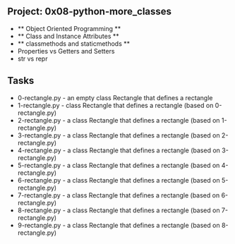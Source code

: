 
## Project: 0x08-python-more_classes
- ** Object Oriented Programming **
- ** Class and Instance Attributes **
- ** classmethods and staticmethods **
- Properties vs Getters and Setters
- str vs repr
## Tasks
- 0-rectangle.py - an empty class Rectangle that defines a rectangle
- 1-rectangle.py - class Rectangle that defines a rectangle (based on 0-rectangle.py)
- 2-rectangle.py - a class Rectangle that defines a rectangle (based on 1-rectangle.py)
- 3-rectangle.py - a class Rectangle that defines a rectangle (based on 2-rectangle.py)
- 4-rectangle.py -  a class Rectangle that defines a rectangle (based on 3-rectangle.py)
- 5-rectangle.py - a class Rectangle that defines a rectangle (based on 4-rectangle.py)
- 6-rectangle.py -  a class Rectangle that defines a rectangle (based on 5-rectangle.py)
- 7-rectangle.py -  a class Rectangle that defines a rectangle (based on 6-rectangle.py)
- 8-rectangle.py -  a class Rectangle that defines a rectangle (based on 7-rectangle.py)
- 9-rectangle.py -  a class Rectangle that defines a rectangle (based on 8-rectangle.py)

